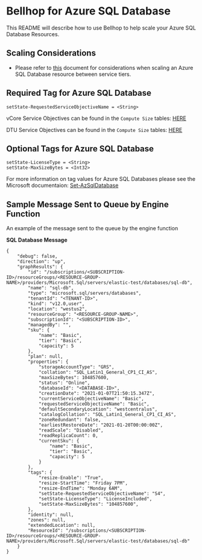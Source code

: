 # Bellhop for Azure SQL Database
This README will describe how to use Bellhop to help scale your Azure SQL Database Resources.

## Scaling Considerations

- Please refer to [this](https://docs.microsoft.com/en-us/azure/azure-sql/database/single-database-scale) document for considerations when scaling an Azure SQL Database resource between service tiers.

## Required Tag for Azure SQL Database
```
setState-RequestedServiceObjectiveName = <String>
```

vCore Service Objectives can be found in the `Compute Size` tables: [HERE](https://docs.microsoft.com/en-us/azure/azure-sql/database/resource-limits-vcore-single-databases)


DTU Service Objectives can be found in the `Compute Size` tables: [HERE](https://docs.microsoft.com/en-us/azure/azure-sql/database/resource-limits-dtu-single-databases)

## Optional Tags for Azure SQL Database
```
setState-LicenseType = <String>
setState-MaxSizeBytes = <Int32>
```

For more information on tag values for Azure SQL Databases please see the Microsoft documentaion: [Set-AzSqlDatabase](https://docs.microsoft.com/en-us/powershell/module/az.sql/set-azsqldatabase?view=azps-5.4.0)


## Sample Message Sent to Queue by Engine Function
An example of the message sent to the queue by the engine function 

**SQL Database Message**
```
{
    "debug": false,
    "direction": "up",
    "graphResults": {
        "id": "/subscriptions/<SUBSCRIPTION-ID>/resourceGroups/<RESOURCE-GROUP-NAME>/providers/Microsoft.Sql/servers/elastic-test/databases/sql-db",
        "name": "sql-db",
        "type": "microsoft.sql/servers/databases",
        "tenantId": "<TENANT-ID>",
        "kind": "v12.0,user",
        "location": "westus2",
        "resourceGroup": "<RESOURCE-GROUP-NAME>",
        "subscriptionId": "<SUBSCRIPTION-ID>",
        "managedBy": "",
        "sku": {
            "name": "Basic",
            "tier": "Basic",
            "capacity": 5
        },
        "plan": null,
        "properties": {
            "storageAccountType": "GRS",
            "collation": "SQL_Latin1_General_CP1_CI_AS",
            "maxSizeBytes": 104857600,
            "status": "Online",
            "databaseId": "<DATABASE-ID>",
            "creationDate": "2021-01-07T21:50:15.347Z",
            "currentServiceObjectiveName": "Basic",
            "requestedServiceObjectiveName": "Basic",
            "defaultSecondaryLocation": "westcentralus",
            "catalogCollation": "SQL_Latin1_General_CP1_CI_AS",
            "zoneRedundant": false,
            "earliestRestoreDate": "2021-01-20T00:00:00Z",
            "readScale": "Disabled",
            "readReplicaCount": 0,
            "currentSku": {
                "name": "Basic",
                "tier": "Basic",
                "capacity": 5
            }
        },
        "tags": {
            "resize-Enable": "True",
            "resize-StartTime": "Friday 7PM",
            "resize-EndTime": "Monday 6AM",
            "setState-RequestedServiceObjectiveName": "S4",
            "setState-LicenseType": "LicenseIncluded",
            "setState-MaxSizeBytes": "104857600",
        },
        "identity": null,
        "zones": null,
        "extendedLocation": null,
        "ResourceId": "/subscriptions/<SUBSCRIPTION-ID>/resourceGroups/<RESOURCE-GROUP-NAME>/providers/Microsoft.Sql/servers/elastic-test/databases/sql-db"
    }
}
```
